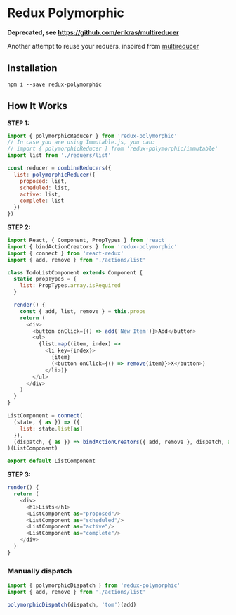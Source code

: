 # Redux Polymorphic

**Deprecated, see https://github.com/erikras/multireducer**

Another attempt to reuse your reduers, inspired from [multireducer](https://github.com/erikras/multireducer)

## Installation

```
npm i --save redux-polymorphic
```

## How It Works

**STEP 1:**

```javascript
import { polymorphicReducer } from 'redux-polymorphic'
// In case you are using Immutable.js, you can:
// import { polymorphicReducer } from 'redux-polymorphic/immutable'
import list from './reduers/list'

const reducer = combineReducers({
  list: polymorphicReducer({
    proposed: list,
    scheduled: list,
    active: list,
    complete: list
  })
})
```

**STEP 2:**
```javascript
import React, { Component, PropTypes } from 'react'
import { bindActionCreators } from 'redux-polymorphic'
import { connect } from 'react-redux'
import { add, remove } from './actions/list'

class TodoListComponent extends Component {
  static propTypes = {
    list: PropTypes.array.isRequired
  }

  render() {
    const { add, list, remove } = this.props
    return (
      <div>
        <button onClick={() => add('New Item')}>Add</button>
        <ul>
          {list.map((item, index) =>
            <li key={index}>
              {item}
              (<button onClick={() => remove(item)}>X</button>)
            </li>)}
        </ul>
      </div>
    )
  }
}

ListComponent = connect(
  (state, { as }) => ({
    list: state.list[as]
  }),
  (dispatch, { as }) => bindActionCreators({ add, remove }, dispatch, as)
)(ListComponent)

export default ListComponent
```

**STEP 3:**

```javascript
render() {
  return (
    <div>
      <h1>Lists</h1>
      <ListComponent as="proposed"/>
      <ListComponent as="scheduled"/>
      <ListComponent as="active"/>
      <ListComponent as="complete"/>
    </div>
  )
}
```

### Manually dispatch

```javascript
import { polymorphicDispatch } from 'redux-polymorphic'
import { add, remove } from './actions/list'

polymorphicDispatch(dispatch, 'tom')(add)
```
